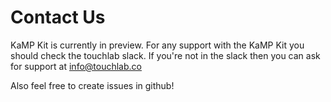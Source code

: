 # Contact Us

KaMP Kit is currently in preview. For any support with the KaMP Kit you should check the touchlab slack. If you're not in the slack then you can ask for support at [info@touchlab.co](mailto:info@touchlab.co)

Also feel free to create issues in github!
